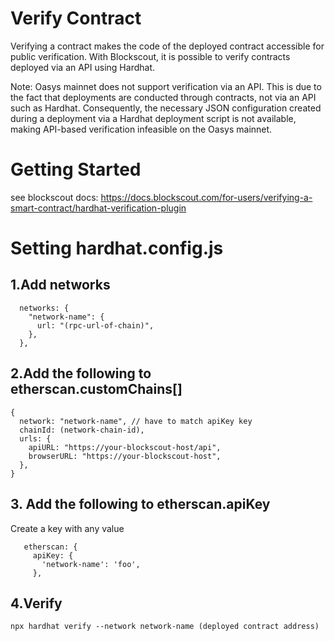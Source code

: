 # Verify Contract

Verifying a contract makes the code of the deployed contract accessible for public verification. 
With Blockscout, it is possible to verify contracts deployed via an API using Hardhat.

Note:
Oasys mainnet does not support verification via an API.
This is due to the fact that deployments are conducted through contracts,
not via an API such as Hardhat. Consequently, the necessary JSON configuration
created during a deployment via a Hardhat deployment script is not available,
making API-based verification infeasible on the Oasys mainnet.

# Getting Started
see blockscout docs:
https://docs.blockscout.com/for-users/verifying-a-smart-contract/hardhat-verification-plugin

# Setting hardhat.config.js  

## 1.Add networks
```
  networks: {
    "network-name": {
      url: "(rpc-url-of-chain)",
    },
  },
```

## 2.Add the following to etherscan.customChains[]
```
{
  network: "network-name", // have to match apiKey key
  chainId: (network-chain-id),
  urls: {
    apiURL: "https://your-blockscout-host/api",
    browserURL: "https://your-blockscout-host",
  },
}
```

## 3. Add the following to etherscan.apiKey
Create a key with any value
```
   etherscan: {
     apiKey: {
       'network-name': 'foo',
     },
```

## 4.Verify
```
npx hardhat verify --network network-name (deployed contract address)
```
